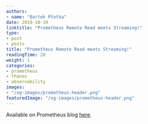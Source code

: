 ```yaml
---
authors:
- name: "Bartek Płotka"
date: 2019-10-10
linktitle: "Prometheus Remote Read meets Streaming!"
type:
- post 
- posts
title: "Prometheus Remote Read meets Streaming!"
readingTime: 20
weight: 1
categories:
- prometheus
- thanos
- observability
images:
- "/og-images/prometheus-header.png"
featuredImage: "/og-images/prometheus-header.png"
---
```

Available on Prometheus blog [here](https://prometheus.io/blog/2019/10/10/remote-read-meets-streaming/).

